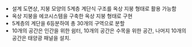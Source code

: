 - 설계 도면상, 지붕 모양의 5계층 계단식 구조를 옥상 지붕 형태로 활용 가능함
- 옥상 지붕을 에코시스템을 구축한 옥상 지붕 형태로 구현
- 5계층의 계단을 6등분하여 총 30개의 구역으로 분할
- 10개의 공간은 인간을 위한 쉼터, 10개의 공간은 수목을 위한 공간, 나머지 10개의 공간은 태양광 패널을 설치. 
